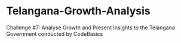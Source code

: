 # Telangana-Growth-Analysis
Challenge #7: Analyse Growth and Present Insights to the Telangana Government conducted by CodeBasics
